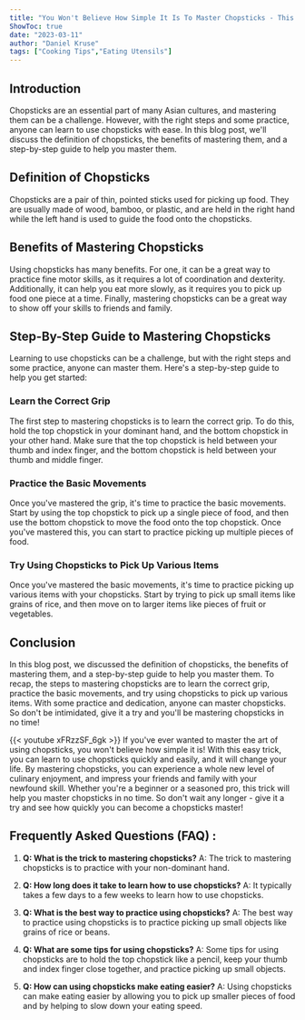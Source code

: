 ```yaml
---
title: "You Won't Believe How Simple It Is To Master Chopsticks - This Trick Will Change Your Life!"
ShowToc: true 
date: "2023-03-11"
author: "Daniel Kruse" 
tags: ["Cooking Tips","Eating Utensils"]
---
```

## Introduction

Chopsticks are an essential part of many Asian cultures, and mastering them can be a challenge. However, with the right steps and some practice, anyone can learn to use chopsticks with ease. In this blog post, we'll discuss the definition of chopsticks, the benefits of mastering them, and a step-by-step guide to help you master them.

## Definition of Chopsticks

Chopsticks are a pair of thin, pointed sticks used for picking up food. They are usually made of wood, bamboo, or plastic, and are held in the right hand while the left hand is used to guide the food onto the chopsticks.

## Benefits of Mastering Chopsticks

Using chopsticks has many benefits. For one, it can be a great way to practice fine motor skills, as it requires a lot of coordination and dexterity. Additionally, it can help you eat more slowly, as it requires you to pick up food one piece at a time. Finally, mastering chopsticks can be a great way to show off your skills to friends and family.

## Step-By-Step Guide to Mastering Chopsticks

Learning to use chopsticks can be a challenge, but with the right steps and some practice, anyone can master them. Here's a step-by-step guide to help you get started:

### Learn the Correct Grip

The first step to mastering chopsticks is to learn the correct grip. To do this, hold the top chopstick in your dominant hand, and the bottom chopstick in your other hand. Make sure that the top chopstick is held between your thumb and index finger, and the bottom chopstick is held between your thumb and middle finger.

### Practice the Basic Movements

Once you've mastered the grip, it's time to practice the basic movements. Start by using the top chopstick to pick up a single piece of food, and then use the bottom chopstick to move the food onto the top chopstick. Once you've mastered this, you can start to practice picking up multiple pieces of food.

### Try Using Chopsticks to Pick Up Various Items

Once you've mastered the basic movements, it's time to practice picking up various items with your chopsticks. Start by trying to pick up small items like grains of rice, and then move on to larger items like pieces of fruit or vegetables.

## Conclusion

In this blog post, we discussed the definition of chopsticks, the benefits of mastering them, and a step-by-step guide to help you master them. To recap, the steps to mastering chopsticks are to learn the correct grip, practice the basic movements, and try using chopsticks to pick up various items. With some practice and dedication, anyone can master chopsticks. So don't be intimidated, give it a try and you'll be mastering chopsticks in no time!

{{< youtube xFRzzSF_6gk >}} 
If you've ever wanted to master the art of using chopsticks, you won't believe how simple it is! With this easy trick, you can learn to use chopsticks quickly and easily, and it will change your life. By mastering chopsticks, you can experience a whole new level of culinary enjoyment, and impress your friends and family with your newfound skill. Whether you're a beginner or a seasoned pro, this trick will help you master chopsticks in no time. So don't wait any longer - give it a try and see how quickly you can become a chopsticks master!

## Frequently Asked Questions (FAQ) :
1. **Q: What is the trick to mastering chopsticks?**
A: The trick to mastering chopsticks is to practice with your non-dominant hand.

2. **Q: How long does it take to learn how to use chopsticks?**
A: It typically takes a few days to a few weeks to learn how to use chopsticks.

3. **Q: What is the best way to practice using chopsticks?**
A: The best way to practice using chopsticks is to practice picking up small objects like grains of rice or beans.

4. **Q: What are some tips for using chopsticks?**
A: Some tips for using chopsticks are to hold the top chopstick like a pencil, keep your thumb and index finger close together, and practice picking up small objects.

5. **Q: How can using chopsticks make eating easier?**
A: Using chopsticks can make eating easier by allowing you to pick up smaller pieces of food and by helping to slow down your eating speed.


